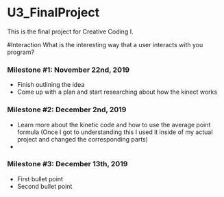# <h1> U3_FinalProject</h1>
 This is the final project for Creative Coding I.

#Interaction
What is the interesting way that a user interacts with you program?

<h3>Milestone #1: November 22nd, 2019</h3>
<ul>
 <li>Finish outlining the idea</li>
 <li>Come up with a plan and start researching about how the kinect works</li>
</ul>

<h3>Milestone #2: December 2nd, 2019</h3>
<ul>
 <li>Learn more about the kinetic code and how to use the average point formula (Once I got to understanding this I used it inside of my actual project and changed the corresponding parts)</li>
 <li></li>
</ul>

<h3>Milestone #3: December 13th, 2019</h3>
<ul>
 <li>First bullet point</li>
 <li>Second bullet point</li>
</ul>
